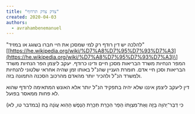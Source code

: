 ```yaml
---
title: "צדק צדק תרדוף"
created: 2020-04-03
authors: 
  - avrahambenemanuel
---
```


"להלכה יש דין רודף רק למי שמסכן את חיי חברו בשוגג או במזיד" \[[https://he.wikipedia.org/wiki/%D7%A8%D7%95%D7%93%D7%A3](https://he.wikipedia.org/wiki/%D7%A8%D7%95%D7%93%D7%A3)\] המפר הנחיות משרד הבריאות מסכן חיים ודינו כרודף. יעקב ליצמן הפר הנחיות משרד הבריאות וסכן חיי אדם. חומרת העניין שהנ"ל באותו זמן שהיה אחראי שלטוני להנחיות ולמשרד הנ"ל ולהכיר יותר מהאדם מהרכוב הסכנה התמונה בזה.

דין ליעקב ליצמן איננו שלא יהיה בתפקיד הנ"ל יותר אלא האונש המתאימה לרודף שהוא לא פחות ממאסר בפועל.

כִּי דְבַר־יְהוָה בָּזָה וְאֶת־מִצְוָתוֹ הֵפַר הִכָּרֵת תִּכָּרֵת הַנֶּפֶשׁ הַהִוא עֲוֺנָה בָהּ׃ (במדבר טו, לא)
